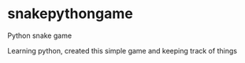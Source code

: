 # snakepythongame
Python snake game

Learning python, created this simple game and keeping track of things

